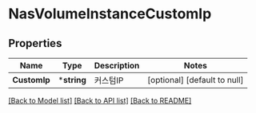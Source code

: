 # NasVolumeInstanceCustomIp

## Properties
Name | Type | Description | Notes
------------ | ------------- | ------------- | -------------
**CustomIp** | ***string** | 커스텀IP | [optional] [default to null]

[[Back to Model list]](../README.md#documentation-for-models) [[Back to API list]](../README.md#documentation-for-api-endpoints) [[Back to README]](../README.md)


